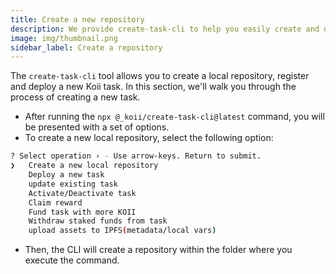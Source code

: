 ```yaml
---
title: Create a new repository
description: We provide create-task-cli to help you easily create and deploy your task.
image: img/thumbnail.png
sidebar_label: Create a repository
---
```



The `create-task-cli` tool allows you to create a local repository, register and deploy a new Koii task. In this section, we'll walk you through the process of creating a new task.


- After running the `npx @_koii/create-task-cli@latest` command, you will be presented with a set of options.
- To create a new local repository, select the following option:

```sh
? Select operation › - Use arrow-keys. Return to submit.
❯   Create a new local repository
    Deploy a new task
    update existing task
    Activate/Deactivate task
    Claim reward
    Fund task with more KOII
    Withdraw staked funds from task
    upload assets to IPFS(metadata/local vars)
```

- Then, the CLI will create a repository within the folder where you execute the command.
